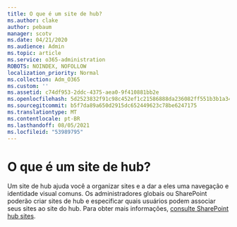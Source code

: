 ```yaml
---
title: O que é um site de hub?
ms.author: clake
author: pebaum
manager: scotv
ms.date: 04/21/2020
ms.audience: Admin
ms.topic: article
ms.service: o365-administration
ROBOTS: NOINDEX, NOFOLLOW
localization_priority: Normal
ms.collection: Adm_O365
ms.custom: ''
ms.assetid: c74df953-2ddc-4375-aea0-9f410881bb2e
ms.openlocfilehash: 5d2523832f91c98c452ef1c21586888da236082ff551b3b1a349757b48f6e99d
ms.sourcegitcommit: b5f7da89a650d2915dc652449623c78be6247175
ms.translationtype: MT
ms.contentlocale: pt-BR
ms.lasthandoff: 08/05/2021
ms.locfileid: "53989795"
---
```

# <a name="whats-a-hub-site"></a>O que é um site de hub?

Um site de hub ajuda você a organizar sites e a dar a eles uma navegação e identidade visual comuns. Os administradores globais ou SharePoint poderão criar sites de hub e especificar quais usuários podem associar seus sites ao site do hub. Para obter mais informações, [consulte SharePoint hub sites](https://go.microsoft.com/fwlink/?linkid=869388).
  